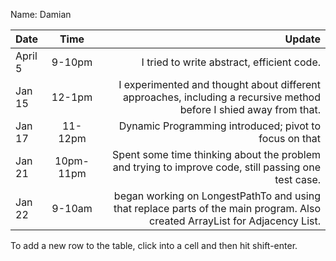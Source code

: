 Name: Damian

| Date    |   Time    |                                                                                                                      Update |
|:--------|:---------:|----------------------------------------------------------------------------------------------------------------------------:|
| April 5 |  9-10pm   |                                                                                  I tried to write abstract, efficient code. |
| Jan 15  |  12-1pm   |          I experimented and thought about different approaches, including a recursive method before I shied away from that. |
| Jan 17  |  11-12pm  |                                                                      Dynamic Programming introduced; pivot to focus on that |
| Jan 21  | 10pm-11pm |                         Spent some time thinking about the problem and trying to improve code, still passing one test case. |
| Jan 22  |  9-10am   | began working on LongestPathTo and using that replace parts of the main program. Also created ArrayList for Adjacency List. |


To add a new row to the table, click into a cell and then hit shift-enter.